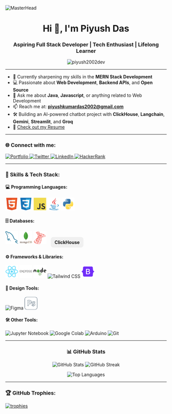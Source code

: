 ![MasterHead](https://drive.google.com/uc?export=view&id=1mlo8IyYikVJcagsDtp8gG98DogX6LmOa)

<h1 align="center">Hi 👋, I'm Piyush Das</h1>
<h3 align="center">Aspiring Full Stack Developer | Tech Enthusiast | Lifelong Learner</h3>

<p align="center">
  <img src="https://komarev.com/ghpvc/?username=piyush2002dev&label=Profile%20views&color=0e75b6&style=flat" alt="piyush2002dev" />
</p>

---

- 🌱 Currently sharpening my skills in the **MERN Stack Development**  
- 💻 Passionate about **Web Development**, **Backend APIs**, and **Open Source**  
- 💬 Ask me about **Java**, **Javascript**, or anything related to Web Development  
- 📫 Reach me at: **piyushkumardas2002@gmail.com**  
- 🛠️ Building an AI-powered chatbot project with **ClickHouse**, **Langchain**, **Gemini**, **Streamlit**, and **Groq**  
- 📄 [Check out my Resume](https://drive.google.com/file/d/1KBbTlWdCR8nGqdUky8FGfEcOt0woUPB_/view?usp=sharing)

---

<h3 align="left">🌐 Connect with me:</h3>
<p align="left">
  <a href="https://piyushkrportfolio.netlify.app/" target="blank">
    <img src="https://img.shields.io/badge/Portfolio-000?style=for-the-badge&logo=vercel&logoColor=white" alt="Portfolio" />
  </a>
  <a href="https://twitter.com/pkdas007" target="blank">
    <img src="https://img.shields.io/twitter/follow/pkdas007?logo=twitter&style=for-the-badge" alt="Twitter" />
  </a>
  <a href="https://www.linkedin.com/in/piyush-das-ab2241201/" target="blank">
    <img src="https://img.shields.io/badge/LinkedIn-blue?logo=linkedin&style=for-the-badge" alt="LinkedIn" />
  </a>
  <a href="https://www.hackerrank.com/piyushkumardas21" target="blank">
    <img src="https://img.shields.io/badge/HackerRank-2EC866?style=for-the-badge&logo=HackerRank&logoColor=white" alt="HackerRank" />
  </a>
</p>

---

<h3 align="left">🧰 Skills & Tech Stack:</h3>

<!-- Programming Languages -->
<h4>💻 Programming Languages:</h4>
<p align="left">
  <img src="https://raw.githubusercontent.com/devicons/devicon/master/icons/html5/html5-original.svg" alt="HTML5" width="40" height="40"/>
  <img src="https://raw.githubusercontent.com/devicons/devicon/master/icons/css3/css3-original.svg" alt="CSS3" width="40" height="40"/>
  <img src="https://raw.githubusercontent.com/devicons/devicon/master/icons/javascript/javascript-original.svg" alt="JavaScript" width="40" height="40"/>
  <img src="https://raw.githubusercontent.com/devicons/devicon/master/icons/java/java-original.svg" alt="Java" width="40" height="40"/>
  <img src="https://raw.githubusercontent.com/devicons/devicon/master/icons/python/python-original.svg" alt="Python" width="40" height="40"/>
</p>

<!-- Databases -->
<h4>🗄️ Databases:</h4>
<p align="left">
  <img src="https://raw.githubusercontent.com/devicons/devicon/master/icons/mysql/mysql-original.svg" alt="MySQL" width="40" height="40"/>
  <img src="https://raw.githubusercontent.com/devicons/devicon/master/icons/mongodb/mongodb-original-wordmark.svg" alt="MongoDB" width="40" height="40"/>
  <img src="https://raw.githubusercontent.com/devicons/devicon/master/icons/microsoftsqlserver/microsoftsqlserver-plain.svg" alt="Microsoft SQL Server" width="40" height="40"/>
  <span style="display: inline-block; padding: 8px 12px; margin-left: 10px; background-color: #f0f0f0; border-radius: 8px; font-weight: bold;">ClickHouse</span>
</p>

<!-- Frameworks & Libraries -->
<h4>⚙️ Frameworks & Libraries:</h4>
<p align="left">
  <img src="https://raw.githubusercontent.com/devicons/devicon/master/icons/react/react-original.svg" alt="React.js" width="40" height="40"/>
  <img src="https://raw.githubusercontent.com/devicons/devicon/master/icons/express/express-original-wordmark.svg" alt="Express.js" width="40" height="40"/>
  <img src="https://raw.githubusercontent.com/devicons/devicon/master/icons/nodejs/nodejs-original-wordmark.svg" alt="Node.js" width="40" height="40"/>
  <img src="https://www.vectorlogo.zone/logos/tailwindcss/tailwindcss-icon.svg" alt="Tailwind CSS" width="40" height="40"/>
  <img src="https://raw.githubusercontent.com/devicons/devicon/master/icons/bootstrap/bootstrap-plain.svg" alt="Bootstrap" width="40" height="40"/>
</p>

<!-- Design Tools -->
<h4>🎨 Design Tools:</h4>
<p align="left">
  <img src="https://www.vectorlogo.zone/logos/figma/figma-icon.svg" alt="Figma" width="40" height="40"/>
  <img src="https://raw.githubusercontent.com/devicons/devicon/master/icons/photoshop/photoshop-line.svg" alt="Photoshop" width="40" height="40"/>
</p>

<!-- Other Tools -->
<h4>🛠️ Other Tools:</h4>
<p align="left">
  <img src="https://upload.wikimedia.org/wikipedia/commons/3/38/Jupyter_logo.svg" alt="Jupyter Notebook" width="40" height="40"/>
  <img src="https://upload.wikimedia.org/wikipedia/commons/d/d0/Google_Colaboratory_SVG_Logo.svg" alt="Google Colab" width="40" height="40"/>
  <img src="https://cdn.worldvectorlogo.com/logos/arduino-1.svg" alt="Arduino" width="40" height="40"/>
  <img src="https://git-scm.com/images/logos/downloads/Git-Icon-1788C.png" alt="Git" width="40" height="40"/>
</p>

---

<h3 align="center">📊 GitHub Stats</h3>

<p align="center">
  <img src="https://github-readme-stats.vercel.app/api?username=piyush2002dev&show_icons=true&locale=en&theme=radical" alt="GitHub Stats" height="150"/>
  <img src="https://github-readme-streak-stats.herokuapp.com/?user=piyush2002dev&theme=radical" alt="GitHub Streak" height="150"/>
</p>

<p align="center">
  <img src="https://github-readme-stats.vercel.app/api/top-langs?username=piyush2002dev&show_icons=true&locale=en&layout=compact&theme=radical" alt="Top Languages" />
</p>

---

<h3 align="left">🏆 GitHub Trophies:</h3>
<p align="left">
  <a href="https://github.com/ryo-ma/github-profile-trophy">
    <img src="https://github-profile-trophy.vercel.app/?username=piyush2002dev&theme=algolia" alt="trophies" />
  </a>
</p>

